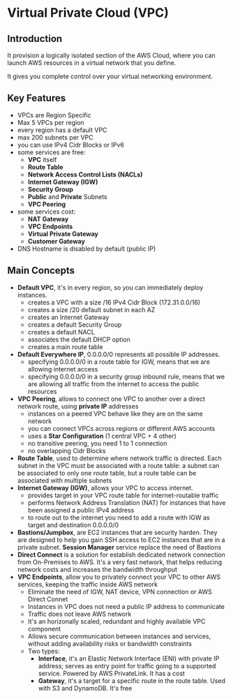 # Virtual Private Cloud (VPC) #

## Introduction ##

It provision a logically isolated section of the AWS Cloud, where you can launch AWS resources in a virtual network that you define.

It gives you complete control over your virtual networking environment.

## Key Features ##

* VPCs are Region Specific
* Max 5 VPCs per region
* every region has a default VPC
* max 200 subnets per VPC
* you can use IPv4 Cidr Blocks or IPv6
* some services are free:
  * **VPC** itself
  * **Route Table**
  * **Network Access Control Lists (NACLs)**
  * **Internet Gateway (IGW)**
  * **Security Group**
  * **Public** and **Private** Subnets
  * **VPC Peering**
* some services cost:
  * **NAT Gateway**
  * **VPC Endpoints**
  * **Virtual Private Gateway**
  * **Customer Gateway**
* DNS Hostname is disabled by default (public IP)

## Main Concepts ##

* **Default VPC**, it's in every region, so you can immediately deploy instances.
  * creates a VPC with a size /16 IPv4 Cidr Block (172.31.0.0/16)
  * creates a size /20 default subnet in each AZ
  * creates an Internet Gateway
  * creates a default Security Group
  * creates a default NACL
  * associates the default DHCP option
  * creates a main route table
* **Default Everywhere IP**, 0.0.0.0/0 represents all possible IP addresses.
  * specifying 0.0.0.0/0 in a route table for IGW, means that we are allowing internet access
  * specifying 0.0.0.0/0 in a security group inbound rule, means that we are allowing all traffic from the internet to access the public resources
* **VPC Peering**, allows to connect one VPC to another over a direct network route, using **private IP** addresses
  * instances on a peered VPC behave like they are on the same network
  * you can connect VPCs across regions or different AWS accounts
  * uses a **Star Configuration** (1 central VPC + 4 other)
  * no transitive peering, you need 1 to 1 connection
  * no overlapping Cidr Blocks
* **Route Table**, used to determine where network traffic is directed. Each subnet in the VPC must be associated with a route table: a subnet can be associated to only one route table, but a route table can be associated with multiple subnets
* **Internet Gateway (IGW)**, allows your VPC to access internet.
  * provides target in your VPC route table for internet-routable traffic
  * performs Network Address Translation (NAT) for instances that have been assigned a public IPv4 address
  * to route out to the internet you need to add a route with IGW as target and destination 0.0.0.0/0
* **Bastions/Jumpbox**, are EC2 instances that are security harden. They are designed to help you gain SSH access to EC2 instances that are in a private subnet. **Session Manager** service replace the need of Bastions
* **Direct Connect** is a solution for establish dedicated network connection from On-Premises to AWS. It's a very fast network, that helps reducing network costs and increases the bandwidth throughput
* **VPC Endpoints**, allow you to privately connect your VPC to other AWS services, keeping the traffic inside AWS network
  * Eliminate the need of IGW, NAT device, VPN connection or AWS Direct Connet
  * Instances in VPC does not need a public IP address to communicate
  * Traffic does not leave AWS network
  * It's an horizonally scaled, redundant and highly available VPC component
  * Allows secure communication between instances and services, without adding availability risks or bandwidth constraints
  * Two types:
    * **Interface**, it's an Elastic Network Interface (ENI) with private IP address; serves as entry point for traffic going to a supported service. Powered by AWS PrivateLink. It has a cost
    * **Gateway**, it's a target for a specific route in the route table. Used with S3 and DynamoDB. It's free
